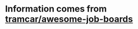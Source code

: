 # Information comes from [tramcar/awesome-job-boards](https://github.com/tramcar/awesome-job-boards)

